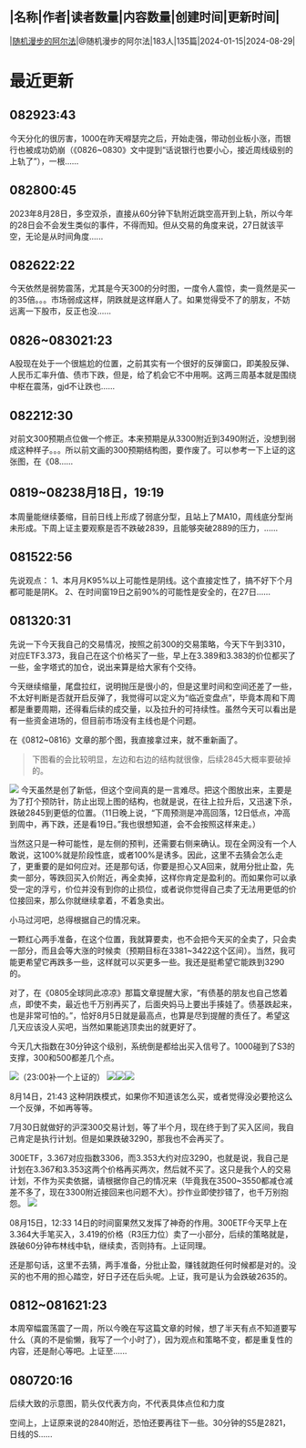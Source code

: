 |名称|作者|读者数量|内容数量|创建时间|更新时间|
---
|[随机漫步的阿尔法](https://xiaobot.net/p/rwalpha?refer=0b133df9-27dc-423b-8101-639049001c13)|@随机漫步的阿尔法|183人|135篇|2024-01-15|2024-08-29|

# 最近更新
## 082923:43
今天分化的很厉害，1000在昨天嘚瑟完之后，开始走强，带动创业板小涨，而银行也被成功奶崩（《0826~0830》文中提到“话说银行也要小心，接近周线级别的上轨了”），一根......
## 082800:45
2023年8月28日，多空双杀，直接从60分钟下轨附近跳空高开到上轨，所以今年的28日会不会发生类似的事件，不得而知。但从交易的角度来说，27日就该平空，无论是从时间角度......
## 082622:22
今天依然是弱势震荡，尤其是今天300的分时图，一度令人震惊，卖一竟然是买一的35倍。。。市场弱成这样，阴跌就是这样磨人了。如果觉得受不了的朋友，不妨远离一下股市，反正也没......
## 0826~083021:23
A股现在处于一个很尴尬的位置，之前其实有一个很好的反弹窗口，即美股反弹、人民币汇率升值、债市下跌，但是，给了机会它不中用啊。这两三周基本就是围绕中枢在震荡，gjd不让跌也......
## 082212:30
对前文300预期点位做一个修正。本来预期是从3300附近到3490附近，没想到弱成这种样子。。。所以前文画的300预期结构图，要作废了。可以参考一下上证的这张图，在《08......
## 0819~08238月18日，19:19

本周量能继续萎缩，目前日线上形成了弱底分型，且站上了MA10，周线底分型尚未形成。下周上证主要观察是否不跌破2839，且能够突破2889的压力，......
## 081522:56
先说观点：
1、本月月K95%以上可能性是阴线。这个直接定性了，搞不好下个月都可能是阴K。
2、在时间窗19日之前90%的可能性是安全的，在27日......
## 081320:31
先说一下今天我自己的交易情况，按照之前300的交易策略，今天下午到3310，对应ETF3.373，我自己在这个价格买了一些，早上在3.389和3.383的价位都买了一些，金字塔式的加仓，说出来算是给大家有个交待。

今天继续缩量，尾盘拉红，说明抛压是很小的，但是这里时间和空间还差了一些，不太好判断是否就开启反弹了，我觉得可以定义为“临近变盘点”，毕竟本周和下周都是重要周期，还得看后续的成交量，以及拉升的可持续性。虽然今天可以看出是有一些资金进场的，但目前市场没有主线也是个问题。

在《0812~0816》文章的那个图，我直接拿过来，就不重新画了。
<blockquote>下图看的会比较明显，左边和右边的结构就很像，后续2845大概率要破掉的。
</blockquote><img src="https://static.xiaobot.net/file/2024-08-13/364836/a6e17da4bd3e7b41e3146c234214076e.png">
今天虽然是创了新低，但这个空间真的是一言难尽。把这个图放出来，主要是为了打个预防针，防止出现上图的结构，也就是说，在往上拉升后，又迅速下杀，跌破2845到更低的位置。（11日晚上说，“下周预测是冲高回落，12日低点，冲高到周中，再下跌，还是看19日。”我也很想知道，会不会按照这样来走。）

当然这只是一种可能性，是左侧的预判，还需要右侧来确认。现在全网没有一个人敢说，这100%就是阶段性底，或者100%是诱多。因此，这里不去猜会怎么走了，更重要的是如何应对。还是那句话，你要是担心又A回来，就用分批止盈，先卖一部分，等跌回买入价附近，再全卖掉，这样你肯定是盈利的。而如果你可以承受一定的浮亏，价位并没有到你的止损位，或者说你觉得自己卖了无法用更低的价位接回来，那么你就继续拿着，不着急卖出。

小马过河吧，总得根据自己的情况来。

一颗红心两手准备，在这个位置，我就算要卖，也不会把今天买的全卖了，只会卖一部分，而且会等大涨的时候卖（预期目标在3381~3422这个区间）。当然，我可能更希望它再跌多一些，这样就可以买更多一些。我还是挺希望它能跌到3290的。

对了，在《0805全球同此凉凉》那篇文章提醒大家，“有债基的朋友也自己悠着点，即使不卖，最近也千万别再买了，后面央妈马上要出手揍娃了。债基跌起来，也是非常可怕的。”，恰好8月5日就是最高点，也算是尽到提醒的责任了。希望这几天应该没人买吧，当然如果能逃顶卖出的就更好了。

今天几大指数在30分钟这个级别，系统倒是都给出买入信号了。1000碰到了S3的支撑，300和500都差几个点。

<img src="https://static.xiaobot.net/file/2024-08-13/364836/dab11bdc5532fce02a9084095ab64191.png">（23:00补一个上证的）
<img src="https://static.xiaobot.net/file/2024-08-13/364836/a68cb0c70f2f8544742893bef24f7e4b.png"><img src="https://static.xiaobot.net/file/2024-08-13/364836/41d0cfc9a85d6e6c14cb8ccca31c47a3.png"><img src="https://static.xiaobot.net/file/2024-08-13/364836/6e24284279d9771e5a3aaf0c28fb3419.png">

8月14日，21:43
这种阴跌模式，如果你不知道该怎么买，或者觉得没必要抢这么一个反弹，不如再等等。

7月30日就做好的沪深300交易计划，等了半个月，现在终于到了买入区间，我自己肯定是执行计划。但是如果跌破3290，那我也不会再买了。

300ETF，3.367对应指数3306，而3.353大约对应3290，也就是说，我自己是计划在3.367和3.353这两个价格再买两次，然后就不买了。这只是我个人的交易计划，不作为买卖依据，请根据你自己的情况来（毕竟我在3500~3550都减仓减差不多了，现在3300附近接回来也问题不大）。抄作业即使抄错了，也千万别抱怨。
<img src="https://static.xiaobot.net/file/2024-08-14/364836/fcc476ff83a92d6fc5e58362ef69347b.png">

08月15日，12:33
14日的时间窗果然又发挥了神奇的作用。300ETF今天早上在3.364大手笔买入，3.419的价格（R3压力位）卖了一小部分，后续的策略就是，跌破60分钟布林线中轨，继续卖，否则持有。上证同理。

还是那句话，这里不去猜，两手准备，分批止盈，赚钱就跑任何时候都是对的。没买的也不用的担心踏空，好日子还在后头呢。上证，我可是认为会跌破2635的。

## 0812~081621:23
本周窄幅震荡震了一周，所以今晚在写这篇文章的时候，想了半天有点不知道要写什么（真的不是偷懒，我写了一个小时了），因为观点和策略不变，都是重复性的内容，还是耐心等吧。上证至......
## 080720:16
后续大致的示意图，箭头仅代表方向，不代表具体点位和力度

空间上，上证原来说的2840附近，恐怕还要再往下一些。30分钟的S5是2821，日线的S......

